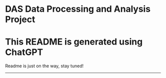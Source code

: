 # DAS Data Processing and Analysis Project
# This README is generated using ChatGPT
Readme is just on the way, stay tuned!

---


